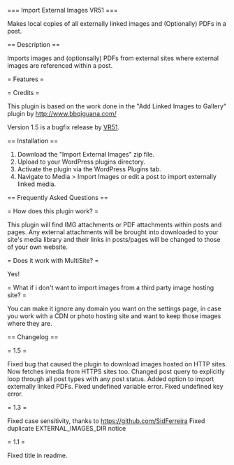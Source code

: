 === Import External Images VR51 ===

Makes local copies of all externally linked images and (Optionally) PDFs in a post.

== Description ==

Imports images and (optionsally) PDFs from external sites where external images are referenced within a post.

= Features =

= Credits =

This plugin is based on the work done in the "Add Linked Images to Gallery" plugin by http://www.bbqiguana.com/

Version 1.5 is a bugfix release by [VR51](https://github.com/VR51/import-external-images).

== Installation ==

1. Download the "Import External Images" zip file.
2. Upload to your WordPress plugins directory.
3. Activate the plugin via the WordPress Plugins tab.
4. Navigate to Media > Import Images or edit a post to import externally linked media.

== Frequently Asked Questions ==

= How does this plugin work? =

This plugin will find IMG attachments or PDF attachments within posts and pages. Any external attachments will be brought into downloaded to your site's media library and their links in posts/pages will be changed to those of your own website.

= Does it work with MultiSite? =

Yes!

= What if i don't want to import images from a third party image hosting site? =

You can make it ignore any domain you want on the settings page, in case you work with a CDN or photo hosting site and want to keep those images where they are.

== Changelog ==

= 1.5 =

Fixed bug that caused the plugin to download images hosted on HTTP sites. Now fetches imedia from HTTPS sites too.
Changed post query to explicitly loop through all post types with any post status.
Added option to import externally linked PDFs.
Fixed undefined variable error.
Fixed undefined key error.

= 1.3 =

Fixed case sensitivity, thanks to https://github.com/SidFerreira
Fixed duplicate EXTERNAL_IMAGES_DIR notice

= 1.1 =

Fixed title in readme.
